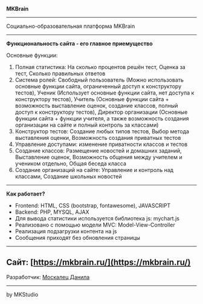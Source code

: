 __MKBrain__
***
Социально-образовательная платформа MKBrain
***
__Функциональность сайта - его главное приемущество__

Основные функции:
1. Полная статистика: На сколько процентов решён тест, Оценка за тест, Сколько правильных ответов
2. Система ролей: Свободный пользователь (Можно использовать основные функции сайта, ограниченный доступ к конструктору тестов), Ученик (Использует основные функции сайта, нет доступа к конструктору тестов), Учитель (Основные функции сайта + возможность выставление оценок, создание классов, полный доступ к конструктору тестов),	Директор организации (Основные функции сайта + функции учителя, а также возможность создания организации на сайте и полный контроль за классами)
3.	Конструктор тестов: Создание любых типов тестов, Выбор метода выставления оценки, Возможность создания приватных тестов
4.	Управление доступами: изменение приватности классов и тестов
5.	Создание классов: Размещение новостей и домашних заданий, Выставление оценок, Возможность общения между учителем и учеником отдельно, Общая беседа класса
6.	Создание организаций на сайте: Управление и контроль над классами, Создание школьных новостей
***
__Как работает?__
- Frontend: HTML, CSS (bootstrap, fontawesome), JAVASCRIPT
- Backend: PHP, MYSQL, AJAX
- Для вывода статистики используется библиотека js: mychart.js
- Реализовано с помощью модели MVC: Model-View-Controller
- Реализация подзагрузки контента на js
- Сообщения приходят без обновления страницы
***
Сайт: [https://mkbrain.ru/](https://mkbrain.ru/)
---
Разработчик: [Москалец Данила](https://vk.com/dany_217mk)
***
   by MKStudio
 
